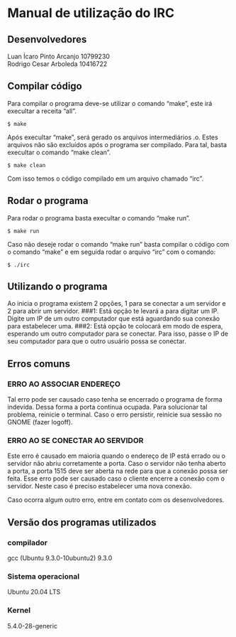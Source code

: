 # Manual de utilização do IRC

## Desenvolvedores
Luan Ícaro Pinto Arcanjo 10799230  
Rodrigo Cesar Arboleda 10416722

## Compilar código
Para compilar o programa deve-se utilizar o comando “make”, este irá execultar a receita “all”.
```
$ make
```
Após execultar “make”, será gerado os arquivos intermediários .o. Estes arquivos não são excluídos após o programa ser compilado. Para tal, basta execultar o comando “make clean”.
```
$ make clean
```
Com isso temos o código compilado em um arquivo chamado “irc”.


## Rodar o programa
Para rodar o programa basta execultar o comando “make run”.
```
$ make run
```
Caso não deseje rodar o comando “make run” basta compilar o código com o comando “make” e em seguida rodar o arquivo “irc” com o comando:
```
$ ./irc
```

## Utilizando o programa
Ao inicia o programa existem 2 opções, 1 para se conectar a um servidor e 2 para abrir um servidor.
###1: Está opção te levará a para digitar um IP. Digite um IP de um outro computador que está aguardando sua conexão para estabelecer uma.
###2: Está opção te colocará em modo de espera, esperando um outro computador para se conectar. Para isso, passe o IP de seu computador para que o outro usuário possa se conectar.


## Erros comuns
### ERRO AO ASSOCIAR ENDEREÇO
Tal erro pode ser causado caso tenha se encerrado o programa de forma indevida. Dessa forma a porta continua ocupada. Para solucionar tal problema, reinicie o terminal. Caso o erro persistir, reinicie sua sessão no GNOME (fazer logoff).
### ERRO AO SE CONECTAR AO SERVIDOR
Este erro é causado em maioria quando o endereço de IP está errado ou o servidor não abriu corretamente a porta.
Caso o servidor não tenha aberto a porta, a porta 1515 deve ser aberta na rede para que a conexão possa ser feita.
Esse erro pode ser causado caso o cliente encerre a conexão com o servidor. Neste caso é preciso estabelecer uma nova conexão.

Caso ocorra algum outro erro, entre em contato com os desenvolvedores.

## Versão dos programas utilizados
### compilador
gcc (Ubuntu 9.3.0-10ubuntu2) 9.3.0
### Sistema operacional
Ubuntu 20.04 LTS
### Kernel
5.4.0-28-generic

